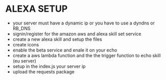 # ALEXA SETUP
* your server must have a dynamic ip or you have to use a dyndns or RB_DNS
* signin/register for the amazon aws and alexa skill set service
* create a new alexa skill and setup the files
* create icons
* enable the beta service and enale it on your echo
* create a aws lambda function and the the trigger function to echo skill (eu server)
* setup in the index.js your server ip
* upload the requests package
